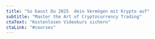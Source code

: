 ```yaml
---
title: "So baust Du 2025  dein Vermögen mit Krypto auf"
subtitle: "Master the Art of Cryptocurrency Trading"
ctaText: "Kostenlosen Videokurs sichern"
ctaLink: "#courses"
---
```

